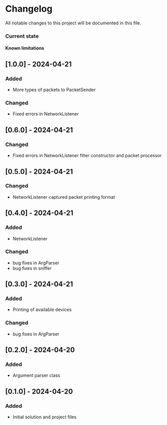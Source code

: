 # Changelog

All notable changes to this project will be documented in this file.

### Current state


#### Known limitations


## [1.0.0] - 2024-04-21

### Added

- More types of packets to PacketSender

### Changed

- Fixed errors in NetworkListener


## [0.6.0] - 2024-04-21

### Changed

- Fixed errors in NetworkListener filter constructor and packet processor


## [0.5.0] - 2024-04-21

### Changed

- NetworkListener captured packet printing format


## [0.4.0] - 2024-04-21

### Added

- NetworkListener

### Changed

- bug fixes in ArgParser
- bug fixes in sniffer


## [0.3.0] - 2024-04-21

### Added

- Printing of available devices

### Changed

- bug fixes in ArgParser


## [0.2.0] - 2024-04-20

### Added

- Argument parser class


## [0.1.0] - 2024-04-20

### Added

- Initial solution and project files





